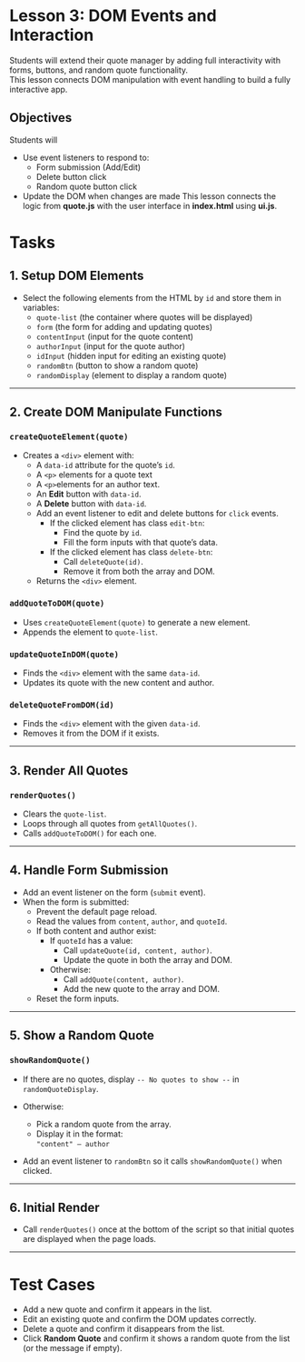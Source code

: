 # Lesson 3: DOM Events and Interaction

Students will extend their quote manager by adding full interactivity with forms, buttons, and random quote functionality.  
This lesson connects DOM manipulation with event handling to build a fully interactive app.

## Objectives

Students will

- Use event listeners to respond to:
  - Form submission (Add/Edit)
  - Delete button click
  - Random quote button click
- Update the DOM when changes are made
  This lesson connects the logic from **quote.js** with the user interface in **index.html** using **ui.js**.

# Tasks

## 1. Setup DOM Elements

- Select the following elements from the HTML by `id` and store them in variables:
  - `quote-list` (the container where quotes will be displayed)
  - `form` (the form for adding and updating quotes)
  - `contentInput` (input for the quote content)
  - `authorInput` (input for the quote author)
  - `idInput` (hidden input for editing an existing quote)
  - `randomBtn` (button to show a random quote)
  - `randomDisplay` (element to display a random quote)

---

## 2. Create DOM Manipulate Functions

### `createQuoteElement(quote)`

- Creates a `<div>` element with:
  - A `data-id` attribute for the quote’s `id`.
  - A `<p>` elements for a quote text
  - A `<p>`elements for an author text.
  - An **Edit** button with `data-id`.
  - A **Delete** button with `data-id`.
  - Add an event listener to edit and delete buttons for `click` events.
    - If the clicked element has class `edit-btn`:
      - Find the quote by `id`.
      - Fill the form inputs with that quote’s data.
    - If the clicked element has class `delete-btn`:
      - Call `deleteQuote(id)`.
      - Remove it from both the array and DOM.
  - Returns the `<div>` element.

### `addQuoteToDOM(quote)`

- Uses `createQuoteElement(quote)` to generate a new element.
- Appends the element to `quote-list`.

### `updateQuoteInDOM(quote)`

- Finds the `<div>` element with the same `data-id`.
- Updates its quote with the new content and author.

### `deleteQuoteFromDOM(id)`

- Finds the `<div>` element with the given `data-id`.
- Removes it from the DOM if it exists.

---

## 3. Render All Quotes

### `renderQuotes()`

- Clears the `quote-list`.
- Loops through all quotes from `getAllQuotes()`.
- Calls `addQuoteToDOM()` for each one.

---

## 4. Handle Form Submission

- Add an event listener on the form (`submit` event).
- When the form is submitted:
  - Prevent the default page reload.
  - Read the values from `content`, `author`, and `quoteId`.
  - If both content and author exist:
    - If `quoteId` has a value:
      - Call `updateQuote(id, content, author)`.
      - Update the quote in both the array and DOM.
    - Otherwise:
      - Call `addQuote(content, author)`.
      - Add the new quote to the array and DOM.
  - Reset the form inputs.

---

## 5. Show a Random Quote

### `showRandomQuote()`

- If there are no quotes, display `-- No quotes to show --` in `randomQuoteDisplay`.
- Otherwise:

  - Pick a random quote from the array.
  - Display it in the format:  
    `"content" — author`

- Add an event listener to `randomBtn` so it calls `showRandomQuote()` when clicked.

---

## 6. Initial Render

- Call `renderQuotes()` once at the bottom of the script so that initial quotes are displayed when the page loads.

---

# Test Cases

- Add a new quote and confirm it appears in the list.
- Edit an existing quote and confirm the DOM updates correctly.
- Delete a quote and confirm it disappears from the list.
- Click **Random Quote** and confirm it shows a random quote from the list (or the message if empty).